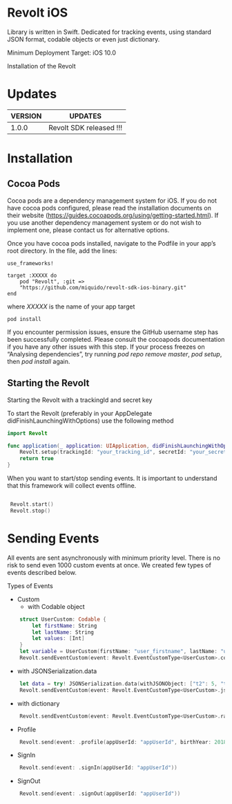 # Revolt iOS 

Library is written in Swift. Dedicated for tracking events, using standard JSON format, codable objects or even just dictionary. 

Minimum Deployment Target: iOS 10.0

Installation of the Revolt
# Updates


| VERSION | UPDATES |
|---|---|
| 1.0.0 | Revolt SDK released !!!


# Installation

## Cocoa Pods
Cocoa pods are a dependency management system for iOS. If you do not have cocoa pods configured, please read the installation documents on their website (https://guides.cocoapods.org/using/getting-started.html). If you use another dependency management system or do not wish to implement one, please contact us for alternative options.

Once you have cocoa pods installed, navigate to the Podfile in your app’s root directory. In the file, add the lines:

```
use_frameworks!

target :XXXXX do
    pod "Revolt", :git => 
    "https://github.com/miquido/revolt-sdk-ios-binary.git"
end
```

where *XXXXX* is the name of your app target

```
pod install
```

If you encounter permission issues, ensure the GitHub username step has been successfully completed. Please consult the cocoapods documentation if you have any other issues with this step. If your process freezes on “Analysing dependencies”, try running *pod repo remove master*, *pod setup*, then *pod install* again.

## Starting the Revolt
Starting the Revolt with a trackingId and secret key

To start the Revolt (preferably in your AppDelegate didFinishLaunchingWithOptions) use the following method

```swift
import Revolt

func application(_ application: UIApplication, didFinishLaunchingWithOptions launchOptions: [UIApplicationLaunchOptionsKey: Any]?) -> Bool {
    Revolt.setup(trackingId: "your_tracking_id", secretId: "your_secret_id", serviceAddress: "your_service_address")
    return true
}
```

When you want to start/stop sending events. It is important to understand that this framework will collect events offline.

```swift

 Revolt.start()
 Revolt.stop()

```

# Sending Events
All events are sent asynchronously with minimum priority level. There is no risk to send even 1000 custom events at once. 
We created few types of events described below.

Types of Events

* Custom 
    - with Codable object
```swift
    struct UserCustom: Codable {
        let firstName: String
        let lastName: String
        let values: [Int]
    }
    let variable = UserCustom(firstName: "user_firstname", lastName: "user_lastname", values: [0, 1])
    Revolt.sendEventCustom(event: Revolt.EventCustomType<UserCustom>.codable(object: variable), name: "user.custom")

```
   - with JSONSerialization.data
```swift
    let data = try! JSONSerialization.data(withJSONObject: ["t2": 5, "t3": 5.21], options: .prettyPrinted)
    Revolt.sendEventCustom(event: Revolt.EventCustomType<UserCustom>.json(data: data), name: "user.custom")

```
   - with  dictionary
```swift
    Revolt.sendEventCustom(event: Revolt.EventCustomType<UserCustom>.raw(dictionary: ["parameter1": 1, "parameter2": "value2"]), name: "user.custom")

```

* Profile

```swift
    Revolt.send(event: .profile(appUserId: "appUserId", birthYear: 2018, gender: .male, country: "Poland", city: "Krakow"))

```

* SignIn

```swift
    Revolt.send(event: .signIn(appUserId: "appUserId"))
```

* SignOut

```swift
    Revolt.send(event: .signOut(appUserId: "appUserId"))
```
